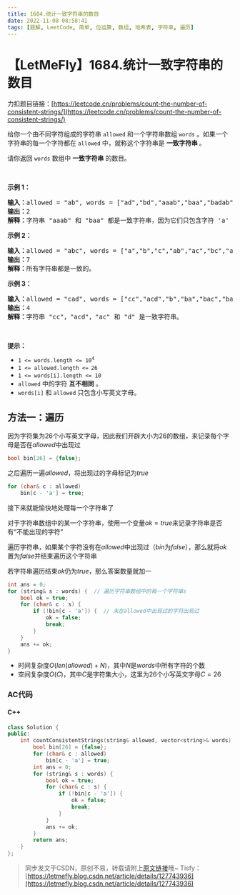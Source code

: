 ```yaml
---
title: 1684.统计一致字符串的数目
date: 2022-11-08 08:58:41
tags: [题解, LeetCode, 简单, 位运算, 数组, 哈希表, 字符串, 遍历]
---
```


# 【LetMeFly】1684.统计一致字符串的数目

力扣题目链接：[https://leetcode.cn/problems/count-the-number-of-consistent-strings/](https://leetcode.cn/problems/count-the-number-of-consistent-strings/)

<p>给你一个由不同字符组成的字符串 <code>allowed</code> 和一个字符串数组 <code>words</code> 。如果一个字符串的每一个字符都在 <code>allowed</code> 中，就称这个字符串是 <strong>一致字符串 </strong>。</p>

<p>请你返回 <code>words</code> 数组中 <strong>一致字符串</strong> 的数目。</p>

<p> </p>

<p><strong>示例 1：</strong></p>

<pre>
<b>输入：</b>allowed = "ab", words = ["ad","bd","aaab","baa","badab"]
<b>输出：</b>2
<b>解释：</b>字符串 "aaab" 和 "baa" 都是一致字符串，因为它们只包含字符 'a' 和 'b' 。
</pre>

<p><strong>示例 2：</strong></p>

<pre>
<b>输入：</b>allowed = "abc", words = ["a","b","c","ab","ac","bc","abc"]
<b>输出：</b>7
<b>解释：</b>所有字符串都是一致的。
</pre>

<p><strong>示例 3：</strong></p>

<pre>
<b>输入：</b>allowed = "cad", words = ["cc","acd","b","ba","bac","bad","ac","d"]
<b>输出：</b>4
<b>解释：</b>字符串 "cc"，"acd"，"ac" 和 "d" 是一致字符串。
</pre>

<p> </p>

<p><strong>提示：</strong></p>

<ul>
	<li><code>1 <= words.length <= 10<sup>4</sup></code></li>
	<li><code>1 <= allowed.length <=<sup> </sup>26</code></li>
	<li><code>1 <= words[i].length <= 10</code></li>
	<li><code>allowed</code> 中的字符 <strong>互不相同</strong> 。</li>
	<li><code>words[i]</code> 和 <code>allowed</code> 只包含小写英文字母。</li>
</ul>


    
## 方法一：遍历

因为字符集为26个小写英文字母，因此我们开辟大小为$26$的数组，来记录每个字母是否在$allowed$中出现过

```cpp
bool bin[26] = {false};
```

之后遍历一遍$allowed$，将出现过的字母标记为$true$

```cpp
for (char& c : allowed)
	bin[c - 'a'] = true;
```

接下来就能愉快地处理每一个字符串了

对于字符串数组中的某一个字符串，使用一个变量$ok = true$来记录字符串是否有“不能出现的字符”

遍历字符串，如果某个字符没有在$allowed$中出现过（$bin$为$false$），那么就将$ok$置为$false$并结束遍历这个字符串

若字符串遍历结束$ok$仍为$true$，那么答案数量就加一

```cpp
int ans = 0;
for (string& s : words) {  // 遍历字符串数组中的每一个字符串s
    bool ok = true;
    for (char& c : s) {
        if (!bin[c - 'a']) {  // 未在allowed中出现过的字符出现过
            ok = false;
            break;
        }
    }
    ans += ok;
}
```

+ 时间复杂度$O(len(allowed) + N)$，其中$N$是$words$中所有字符的个数
+ 空间复杂度$O(C)$，其中$C$是字符集大小，这里为26个小写英文字母$C=26$

### AC代码

#### C++

```cpp
class Solution {
public:
    int countConsistentStrings(string& allowed, vector<string>& words) {
        bool bin[26] = {false};
        for (char& c : allowed)
            bin[c - 'a'] = true;
        int ans = 0;
        for (string& s : words) {
            bool ok = true;
            for (char& c : s) {
                if (!bin[c - 'a']) {
                    ok = false;
                    break;
                }
            }
            ans += ok;
        }
        return ans;
    }
};
```

> 同步发文于CSDN，原创不易，转载请附上[原文链接](https://blog.letmefly.xyz/2022/11/08/LeetCode%201684.%E7%BB%9F%E8%AE%A1%E4%B8%80%E8%87%B4%E5%AD%97%E7%AC%A6%E4%B8%B2%E7%9A%84%E6%95%B0%E7%9B%AE/)哦~
> Tisfy：[https://letmefly.blog.csdn.net/article/details/127743936](https://letmefly.blog.csdn.net/article/details/127743936)
